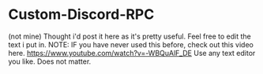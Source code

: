 # Custom-Discord-RPC
(not mine) Thought i'd post it here as it's pretty useful. Feel free to edit the text i put in. NOTE: IF you have never used this before, check out this video here.  https://www.youtube.com/watch?v=-WBQuAlF_DE
Use any text editor you like. Does not matter.
